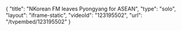 {
    "title": "NKorean FM leaves Pyongyang for ASEAN",
    "type": "solo",
    "layout": "iframe-static",
    "videoId": "123195502",
    "url": "\/tvpembed\/123195502"
}